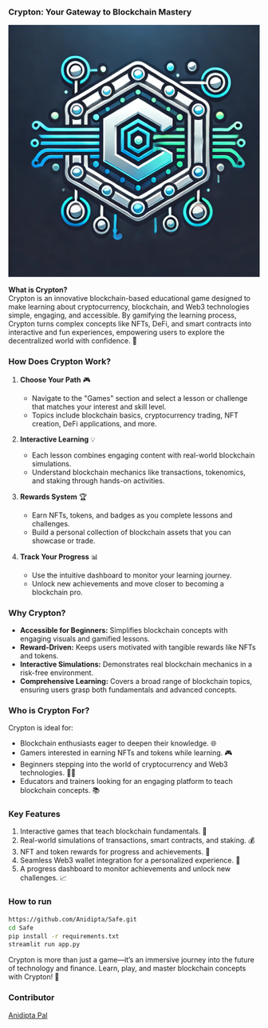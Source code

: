 ### **Crypton: Your Gateway to Blockchain Mastery**  

![Crypton Logo](assets/icons/logo.png)  

**What is Crypton?**  
Crypton is an innovative blockchain-based educational game designed to make learning about cryptocurrency, blockchain, and Web3 technologies simple, engaging, and accessible. By gamifying the learning process, Crypton turns complex concepts like NFTs, DeFi, and smart contracts into interactive and fun experiences, empowering users to explore the decentralized world with confidence. 🚀

### **How Does Crypton Work?**  

1. **Choose Your Path** 🎮  
   - Navigate to the "Games" section and select a lesson or challenge that matches your interest and skill level.  
   - Topics include blockchain basics, cryptocurrency trading, NFT creation, DeFi applications, and more.  

2. **Interactive Learning** 💡  
   - Each lesson combines engaging content with real-world blockchain simulations.  
   - Understand blockchain mechanics like transactions, tokenomics, and staking through hands-on activities.  

3. **Rewards System** 🏆  
   - Earn NFTs, tokens, and badges as you complete lessons and challenges.  
   - Build a personal collection of blockchain assets that you can showcase or trade.  

4. **Track Your Progress** 📊  
   - Use the intuitive dashboard to monitor your learning journey.  
   - Unlock new achievements and move closer to becoming a blockchain pro.  

### **Why Crypton?**  
- **Accessible for Beginners:** Simplifies blockchain concepts with engaging visuals and gamified lessons.  
- **Reward-Driven:** Keeps users motivated with tangible rewards like NFTs and tokens.  
- **Interactive Simulations:** Demonstrates real blockchain mechanics in a risk-free environment.  
- **Comprehensive Learning:** Covers a broad range of blockchain topics, ensuring users grasp both fundamentals and advanced concepts.  

### **Who is Crypton For?**  
Crypton is ideal for:  
- Blockchain enthusiasts eager to deepen their knowledge. 🌐  
- Gamers interested in earning NFTs and tokens while learning. 🎮  
- Beginners stepping into the world of cryptocurrency and Web3 technologies. 🧑‍💻  
- Educators and trainers looking for an engaging platform to teach blockchain concepts. 📚  

### **Key Features**  
1. Interactive games that teach blockchain fundamentals. 🎲  
2. Real-world simulations of transactions, smart contracts, and staking. 💰  
3. NFT and token rewards for progress and achievements. 🎉  
4. Seamless Web3 wallet integration for a personalized experience. 🦊  
5. A progress dashboard to monitor achievements and unlock new challenges. 📈

### How to run 
``` bash
https://github.com/Anidipta/Safe.git
cd Safe
pip install -r requirements.txt
streamlit run app.py
```

Crypton is more than just a game—it’s an immersive journey into the future of technology and finance. Learn, play, and master blockchain concepts with Crypton! 🌟


### Contributor
[Anidipta Pal](https://github.com/Anidipta)
